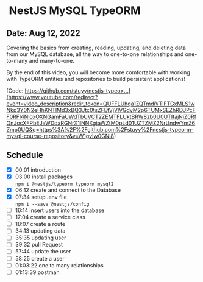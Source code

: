 #  NestJS MySQL TypeORM

## Date:  Aug 12, 2022

Covering the basics from creating, reading, updating, and deleting
data from our MySQL database, all the way to one-to-one relationships
and one-to-many and many-to-one.

By the end of this video, you will become more comfortable with working
with TypeORM entities and repositories to build persistent applications!

[Code: https://github.com/stuyy/nestjs-typeo>...](<https://www.youtube.com/redirect?event=video_description&redir_token=QUFFLUhqa1ZQTmdiVTlFTGxMLS1wNkp3Y0N2eHhKNTlMd3xBQ3Jtc0tsZFEtVjVlVGdyM2p6TUMxSEZhRDJPcFF0RFl4NloxOXNGamFaUWdTbUVCT2ZEMTFLUktBRW8zb0U0UTItajNiZ0RfQnJocXFPbEJaWDdaRGNrX1lNNXgtaWZtM0pLd01UZTZMZ2NrUndwYmZ6Zmp0UQ&q=https%3A%2F%2Fgithub.com%2Fstuyy%2Fnestjs-typeorm-mysql-course-repository&v=W1gvIw0GNl8>)

## Schedule

- [x] 00:01 introduction
- [x] 03:00 install packages\
  `npm i @nestjs/typeorm typeorm mysql2`
- [x] 06:12 create and connect to the Database  
- [x] 07:34 setup .env file\
  `npm i --save @nestjs/config`  
- [ ] 16:14 insert users into the database
- [ ] 17:04 create a service class
- [ ] 18:07 create a route
- [ ] 34:13 updating data
- [ ] 35:35 updating user
- [ ] 39:32 pull Request
- [ ] 57:44 update the user
- [ ] 58:25 create a user
- [ ] 01:03:22 one to many relationships
- [ ] 01:13:39 postman

